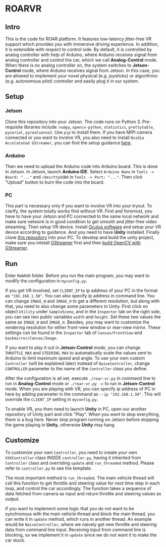 # ROARVR

## Intro
This is the code for ROAR platform. It features low-latency jitter-free VR support which provides you with immersive driving experience. In addition, it is extensible with respect to control side. By default, it is controlled by analog controller with help of Arduino, where Arduino receives signal from analog controller and control the car, which we call **Analog-Control** mode. When there is no analog controller on, the system switches to **Jetson-Control** mode, where Arduino receives signal from Jetson. In this case, you are allowed to implement your novel physical (e.g. joysticks) or algorithmic (e.g. autonomous pilot) controller and easily plug it in our system.

## Setup

### Jetson
Clone this repository into your Jetson. The code runs on Python 3. Pre-requisite libraries include: `numpy`, `opencv-python`, `statistics`, `prettytable`, `pyserial`, `pyrealsense2`. Use `pip` to install them. If you have MIPI camera connected or you want to involve VR, you also need to install `Nvidia Accelatated GStreamer`, you can find the setup guidance [here](https://developer.download.nvidia.com/embedded/L4T/r32_Release_v1.0/Docs/Accelerated_GStreamer_User_Guide.pdf?BlbMrXc01wJrcGEdNwtlAEY35R0ofBnDCcpbfH9g71zqPsrglP7iv5hqz5_LciiElQF-TU38MzH9vO70egx8Fo7CgUvgJxcYrKVlPczq30tkevp9TbEg1nZJjtUmx7_DtTArOCqYbbH6coyDRsnPganEgVEkKVqCE33mXV__VE_2LGytTSE
).

### Arduino
Then we need to upload the Arduino code into Arduino board. This is done in Jetson. In Jetson, launch **Arduino IDE**. Select `Arduino Nano` in `Tools -> Board: "..."` and `/dev/ttyUSB0` in `Tools -> Port: "..."`. Then click "Upload" button to burn the code into the board.


### PC
This part is necessary only if you want to involve VR into your tryout. To clarify, the system totally works find without VR. First and foremost, you have to have your Jetson and PC connected to the same local network and make sure network is in good condition to get smooth and jitter-free video streaming. Then setup VR device. Install [Oculus software](https://www.oculus.com/setup/) and setup your VR device according to guidance. And you need to have **Unity** installed. Finally clone [this repository](https://github.com/augcog/IRG-RACING-VR) into your PC. 
To develop and build the unity project, make sure you intstall [GStreamer](https://gstreamer.freedesktop.org/documentation/installing/on-windows.html?gi-language=c) first and then [build OpenCV with GStreamer](https://cv-tricks.com/how-to/installation-of-opencv-4-1-0-in-windows-10-from-source/).

## Run
Enter `ROARVR` folder. Before you run the main program, you may want to modify the configuration in `myconfig.py`.

If you get VR involved, set `CLIENT_IP` to ip address of your PC in the format as `"192.168.1.50"`. You can also specify ip address in command line. You can change `IMAGE_W` and `IMAGE_H` to get a different resolution, but along with that, you need to also change some parameters in Unity. First click on object `Utility` under `SampleScene`, and in the `Inspector` tab on the right side, you can see two public variables `width` and `height`. Set these two values the same as `IMAGE_W` and `IMAGE_H`. Besides, you may want to customize the rendering resolution for either front-view window or rear-view mirror. These settings can be found in the `Inspector` tab of `Canvas/FrontView` and `backmirror/Canvas/Image`.

If you want to play it out in **Jetson-Control** mode, you can change `THROTTLE_MAX` and `STEERING_MAX` to automatically scale the values sent to Arduino to limit maximum speed and angle. To use your own custom `Controller` (will be explained later) instead of `NaiveController`, change `CONTROLLER` parameter to the name of the `Controller` class you define.

After the configuration is all set, execute `./roar-vr.py` in command line to run in **Analog-Control** mode or `./roar-vr.py -c` to run in **Jetson-Control** mode. When you are playing with VR, you can specify ip address of PC in here by adding parameter in the command as `--ip "192.168.1.50"`. This will override the `CLIENT_IP` setting in `myconfig.py`.

To enable VR, you then need to launch **Unity** in PC, open our another repository of Unity part and click "Play". When you want to stop everything, there is a bug here. Never stop program running on Jetson before stopping the game playing in **Unity**, otherwise **Unity** may hang.

## Customize
To customize your own `Controller`, you need to create your own `XXXController` class INSIDE `controller.py`, having it inherited from `Controller` class and overriding `update` and `run_threaded` method. Please refer to `controller.py` to see the template.

The most important method is `run_threaded`. The main vehicle thread will call this function to get throttle and steering value for next time step in each loop, and control the car accordingly. The function takes a sequence of data fetched from camera as input and return throttle and steering values as output. 

If you want to implement some logic that you do not want to be synchronous with the main vehicle thread and block the main thread, you can write it in `update` method, which runs in another thread. An example would be `NaiveController`, where we naively get new throttle and steering data from command line input. Receiving input from command line is blocking, so we implement it in `update` since we do not want it to make the car stuck.
